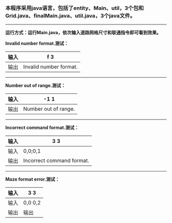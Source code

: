 ### 本程序采用java语言，包括了entity、Main、util，3个包和Grid.java、finalMain.java、util.java，3个java文件。

------------


**运行方式：运行Main.java，依次输入道路网格尺寸和联通指令即可看到效果。**

**Invalid number format.测试：**

| 输入 | f 3 |
|--|--|
| 输出 | Invalid number format. |

------------


**Number out of range.测试：**

| 输入 | -1 1 |
|--|--|
| 输出 |Number out of range. |

------------


**Incorrect command format.测试：**

|  输入 |  3 3  |
| ------------ | ------------ |
|  输入 | 0,0;0,1  |
|  输出 | Incorrect command format.  |

------------


**Maze format error.测试：**

| 输入  | 3 3  |
| ------------ | ------------ |
| 输入  | 0,0 0,2  |
| 输出  | 输出 | Mazeformat error.  |



